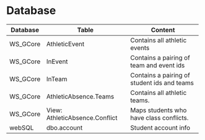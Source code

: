 # Database

| Database | Table                          | Content                                     |
| -------- | ------------------------------ | ------------------------------------------- |
| WS_GCore | AthleticEvent                  | Contains all athletic events                |
| WS_GCore | InEvent                        | Contains a pairing of team and event ids    |
| WS_GCore | InTeam                         | Contains a pairing of student ids and teams |
| WS_GCore | AthleticAbsence.Teams          | Contains all athletic teams.                |
| WS_GCore | View: AthleticAbsence.Conflict | Maps students who have class conflicts.     |
| webSQL   | dbo.account                    | Student account info                        |
